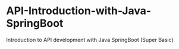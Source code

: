 # API-Introduction-with-Java-SpringBoot
Introduction to API development with Java SpringBoot (Super Basic)
